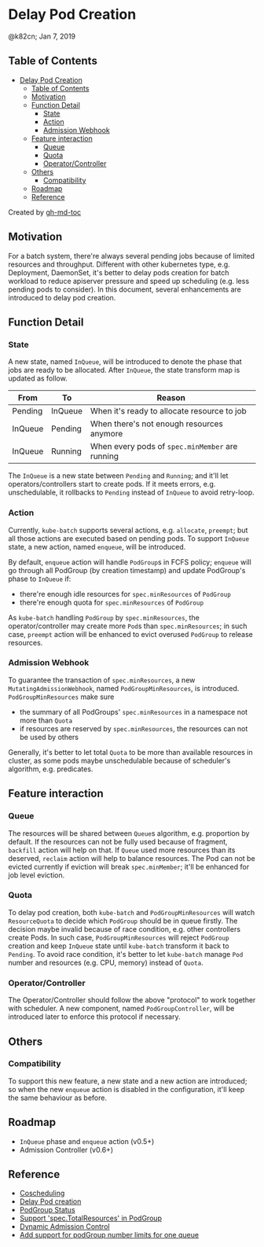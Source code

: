 # Delay Pod Creation

@k82cn; Jan 7, 2019

## Table of Contents

   * [Delay Pod Creation](#delay-pod-creation)
      * [Table of Contents](#table-of-contents)
      * [Motivation](#motivation)
      * [Function Detail](#function-detail)
         * [State](#state)
         * [Action](#action)
         * [Admission Webhook](#admission-webhook)
      * [Feature interaction](#feature-interaction)
         * [Queue](#queue)
         * [Quota](#quota)
         * [Operator/Controller](#operatorcontroller)
      * [Others](#others)
         * [Compatibility](#compatibility)
      * [Roadmap](#roadmap)
      * [Reference](#reference)

Created by [gh-md-toc](https://github.com/ekalinin/github-markdown-toc)

## Motivation

For a batch system, there're always several pending jobs because of limited resources and throughput.
Different with other kubernetes type, e.g. Deployment, DaemonSet, it's better to delay pods creation for
batch workload to reduce apiserver pressure and speed up scheduling (e.g. less pending pods to consider).
In this document, several enhancements are introduced to delay pod creation.

## Function Detail

### State

A new state, named `InQueue`, will be introduced to denote the phase that jobs are ready to be allocated.
After `InQueue`, the state transform map is updated as follow.

| From          | To             | Reason  |
|---------------|----------------|---------|
| Pending       | InQueue        | When it's ready to allocate resource to job |
| InQueue       | Pending        | When there's not enough resources anymore |
| InQueue       | Running        | When every pods of `spec.minMember` are running |

The `InQueue` is a new state between `Pending` and `Running`; and it'll let operators/controllers start to
create pods. If it meets errors, e.g. unschedulable, it rollbacks to `Pending` instead of `InQueue` to
avoid retry-loop. 

### Action

Currently, `kube-batch` supports several actions, e.g. `allocate`, `preempt`; but all those actions are executed
based on pending pods. To support `InQueue` state, a new action, named `enqueue`, will be introduced.

By default, `enqueue` action will handle `PodGroup`s in FCFS policy; `enqueue` will go through all PodGroup
(by creation timestamp) and update PodGroup's phase to `InQueue` if:

* there're enough idle resources for `spec.minResources` of `PodGroup`
* there're enough quota for `spec.minResources` of `PodGroup`

As `kube-batch` handling `PodGroup` by `spec.minResources`, the operator/controller may create more `Pod`s than
`spec.minResources`; in such case, `preempt` action will be enhanced to evict overused `PodGroup` to release
resources.

### Admission Webhook

To guarantee the transaction of `spec.minResources`, a new `MutatingAdmissionWebhook`, named `PodGroupMinResources`,
is introduced. `PodGroupMinResources` make sure

* the summary of all PodGroups' `spec.minResources` in a namespace not more than `Quota`
* if resources are reserved by `spec.minResources`, the resources can not be used by others

Generally, it's better to let total `Quota` to be more than available resources in cluster, as some pods maybe
unschedulable because of scheduler's algorithm, e.g. predicates.

## Feature interaction

### Queue

The resources will be shared between `Queue`s algorithm, e.g. proportion by default. If the resources can not be
fully used because of fragment, `backfill` action will help on that. If `Queue` used more resources than its
deserved, `reclaim` action will help to balance resources. The Pod can not be evicted currently if eviction will
break `spec.minMember`; it'll be enhanced for job level eviction.

### Quota

To delay pod creation, both `kube-batch` and `PodGroupMinResources` will watch `ResourceQuota` to decide which
`PodGroup` should be in queue firstly. The decision maybe invalid because of race condition, e.g. other
controllers create Pods. In such case, `PodGroupMinResources` will reject `PodGroup` creation and keep `InQueue`
state until `kube-batch` transform it back to `Pending`. To avoid race condition, it's better to let `kube-batch`
manage `Pod` number and resources (e.g. CPU, memory) instead of `Quota`.

### Operator/Controller

The Operator/Controller should follow the above "protocol" to work together with scheduler. A new component,
named `PodGroupController`, will be introduced later to enforce this protocol if necessary.

## Others

### Compatibility

To support this new feature, a new state and a new action are introduced; so when the new `enqueue` action is
disabled in the configuration, it'll keep the same behaviour as before.

## Roadmap

* `InQueue` phase and `enqueue` action (v0.5+)
* Admission Controller (v0.6+)

## Reference

* [Coscheduling](https://github.com/kubernetes/enhancements/pull/639)
* [Delay Pod creation](https://github.com/kubernetes-sigs/kube-batch/issues/539)
* [PodGroup Status](https://github.com/kubernetes-sigs/kube-batch/blob/master/doc/design/podgroup-status.md)
* [Support 'spec.TotalResources' in PodGroup](https://github.com/kubernetes-sigs/kube-batch/issues/401)
* [Dynamic Admission Control](https://kubernetes.io/docs/reference/access-authn-authz/extensible-admission-controllers/#write-an-admission-webhook-server)
* [Add support for podGroup number limits for one queue](https://github.com/kubernetes-sigs/kube-batch/issues/452)
